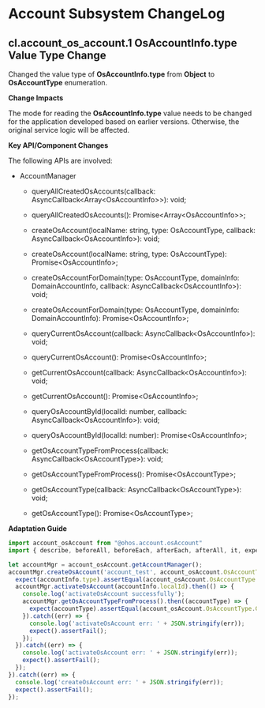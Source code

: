 # Account Subsystem ChangeLog

## cl.account_os_account.1 OsAccountInfo.type Value Type Change

Changed the value type of **OsAccountInfo.type** from **Object** to **OsAccountType** enumeration.

**Change Impacts**

The mode for reading the **OsAccountInfo.type** value needs to be changed for the application developed based on earlier versions. Otherwise, the original service logic will be affected.

**Key API/Component Changes**

The following APIs are involved:
- AccountManager
  - queryAllCreatedOsAccounts(callback: AsyncCallback&lt;Array&lt;OsAccountInfo&gt;&gt;): void;
  - queryAllCreatedOsAccounts(): Promise&lt;Array&lt;OsAccountInfo&gt;&gt;;
  - createOsAccount(localName: string, type: OsAccountType, callback: AsyncCallback&lt;OsAccountInfo&gt;): void;
  - createOsAccount(localName: string, type: OsAccountType): Promise&lt;OsAccountInfo&gt;;
  - createOsAccountForDomain(type: OsAccountType, domainInfo: DomainAccountInfo, callback: AsyncCallback&lt;OsAccountInfo&gt;): void;
  - createOsAccountForDomain(type: OsAccountType, domainInfo: DomainAccountInfo): Promise&lt;OsAccountInfo&gt;;
  - queryCurrentOsAccount(callback: AsyncCallback&lt;OsAccountInfo&gt;): void;
  - queryCurrentOsAccount(): Promise&lt;OsAccountInfo&gt;;
  - getCurrentOsAccount(callback: AsyncCallback&lt;OsAccountInfo&gt;): void;
  - getCurrentOsAccount(): Promise&lt;OsAccountInfo&gt;;
  - queryOsAccountById(localId: number, callback: AsyncCallback&lt;OsAccountInfo&gt;): void;
  - queryOsAccountById(localId: number): Promise&lt;OsAccountInfo&gt;;

  - getOsAccountTypeFromProcess(callback: AsyncCallback&lt;OsAccountType&gt;): void;
  - getOsAccountTypeFromProcess(): Promise&lt;OsAccountType&gt;;
  - getOsAccountType(callback: AsyncCallback&lt;OsAccountType&gt;): void;
  - getOsAccountType(): Promise&lt;OsAccountType&gt;;

**Adaptation Guide**
```ts
import account_osAccount from "@ohos.account.osAccount"
import { describe, beforeAll, beforeEach, afterEach, afterAll, it, expect } from '@ohos/hypium'

let accountMgr = account_osAccount.getAccountManager();
accountMgr.createOsAccount('account_test', account_osAccount.OsAccountType.GUEST).then((accountInfo) => {
  expect(accountInfo.type).assertEqual(account_osAccount.OsAccountType.GUEST);
  accountMgr.activateOsAccount(accountInfo.localId).then(() => {
    console.log('activateOsAccount successfully');
    accountMgr.getOsAccountTypeFromProcess().then((accountType) => {
      expect(accountType).assertEqual(account_osAccount.OsAccountType.GUEST);
    }).catch((err) => {
      console.log('activateOsAccount err: ' + JSON.stringify(err));
      expect().assertFail();
    });
  }).catch((err) => {
    console.log('activateOsAccount err: ' + JSON.stringify(err));
    expect().assertFail();
  });
}).catch((err) => {
  console.log('createOsAccount err: ' + JSON.stringify(err));
  expect().assertFail();
});
```
